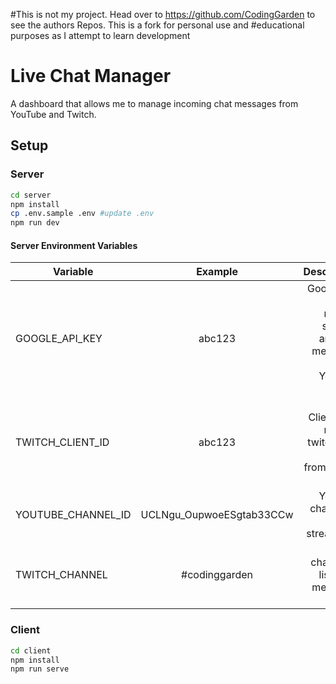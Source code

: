 #This is not my project. Head over to https://github.com/CodingGarden to see the authors Repos. This is a fork for personal use and #educational purposes as I attempt to learn development

# Live Chat Manager

A dashboard that allows me to manage incoming chat messages from YouTube and Twitch.

## Setup

### Server

```sh
cd server
npm install
cp .env.sample .env #update .env
npm run dev
```

#### Server Environment Variables

| Variable | Example | Description |
| - |:-:| -:|
| GOOGLE_API_KEY | abc123 | Google API Key to retrieve streams and chat messages from YouTube API |
| TWITCH_CLIENT_ID | abc123 | Twitch Client ID to retrieve twitch user images from Twitch API |
| YOUTUBE_CHANNEL_ID | UCLNgu_OupwoeESgtab33CCw | YouTube channel ID to list streams for |
| TWITCH_CHANNEL | #codinggarden | Twitch channel to listen for messages on |

### Client

```sh
cd client
npm install
npm run serve
```
